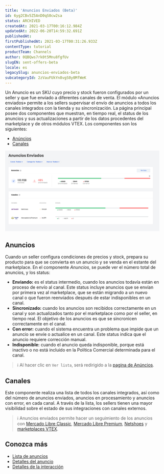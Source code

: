 ```yaml
---
title: 'Anuncios Enviados (Beta)'
id: 6yg2CBv5Z5AnD0qS0cw2sa
status: ARCHIVED
createdAt: 2021-03-17T00:16:12.984Z
updatedAt: 2022-06-20T14:59:32.691Z
publishedAt: 
firstPublishedAt: 2021-03-17T00:31:26.933Z
contentType: tutorial
productTeam: Channels
author: 0QBQws7rk0t5Mnu8fgfUv
slugEN: sent-offers-beta
locale: es
legacySlug: anuncios-enviados-beta
subcategoryId: 2zVauFUkYn8vgS0y0MfWeK
---
```


Un Anuncio es un SKU cuyo precio y stock fueron configurados por un seller y que fue enviado a diferentes canales de venta. 
El módulo «Anuncios enviados» permite a los sellers supervisar el envío de anuncios a todos los canales integrados con la tienda y su sincronización. La página principal posee dos componentes que muestran, en tiempo real, el status de los anuncios y sus actualizaciones a partir de los datos procedentes del marketplace y de otros módulos VTEX. Los componentes son los siguientes:

- [Anúncios](https://help.vtex.com/es/tutorial/anuncios-enviados-beta--6yg2CBv5Z5AnD0qS0cw2sa#anuncios)            
- [Canales](https://help.vtex.com/es/tutorial/anuncios-enviados-beta--6yg2CBv5Z5AnD0qS0cw2sa#canales) 

![Anuncios enviados Home ES](https://raw.githubusercontent.com/vtexdocs/help-center-content/refs/heads/main/docs/es/tutorials/Integrations/Offer%20management/anuncios-enviados-beta_1.jpg)

## Anuncios
Cuando un seller configura condiciones de precios y stock, prepara su producto para que se convierta en un anuncio y se venda en el estante del marketplace. En el componente *Anuncios*, se puede ver el número total de anuncios, y los status:

- **Enviando:** es el status intermedio, cuando los anuncios todavía están en proceso de envío al canal. Este status incluye anuncios que se envían por primera vez al marketplace, que se están migrando a un nuevo canal o que fueron reenviados después de estar indisponibles en un canal.  
- **Sincronizado:** cuando los anuncios son recibidos correctamente en un canal y son actualizados tanto por el marketplace como por el seller, en tiempo real. El objetivo de los anuncios es que se sincronicen correctamente en el canal.  
- **Con error:** cuando el sistema encuentra un problema que impide que un anuncio se envíe o actualice en un canal. Este status indica que el anuncio requiere corrección manual.  
- **Indisponible:** cuando el anuncio queda indisponible, porque está inactivo o no está incluido en la Política Comercial determinada para el canal.

>ℹ️ Al hacer clic en `Ver lista`, será redirigido a la  [pagina de Anúncios](https://help.vtex.com/es/tutorial/listagem-de-anuncios--7MRb9S78aBdZjFGpbuffpE).

## Canales

Este componente realiza una lista de todos los canales integrados, así como del número de anuncios enviados, anuncios en procesamiento y anuncios con error, en cada canal. A través de la lista, los sellers tienen una mayor visibilidad sobre el estado de sus integraciones con canales externos.

>ℹ️ Anuncios enviados permite hacer un seguimiento de los anuncios con [Mercado Libre Classic](https://help.vtex.com/es/tracks/configurar-integracao-do-mercado-livre--2YfvI3Jxe0CGIKoWIGQEIq), [Mercado Libre Premium](https://help.vtex.com/es/tracks/configurar-integracao-do-mercado-livre--2YfvI3Jxe0CGIKoWIGQEIq), [Netshoes](https://help.vtex.com/es/tracks/configurar-integracao-da-netshoes--5Ua87lhFg4m0kEcuyqmcCm) y [marketplaces VTEX](https://help.vtex.com/es/tutorial/estrategias-de-marketplace-na-vtex--tutorials_402#ser-un-marketplace-vtex).

## Conozca más

- [Lista de anuncios](https://help.vtex.com/es/tutorial/listagem-de-anuncios--7MRb9S78aBdZjFGpbuffpE)    
- [Detalles del anuncio](https://help.vtex.com/es/tutorial/detalhes-do-anuncio--4FF9QYAewqAn610mDHwb0P)    
- [Detalles de la interacción](https://help.vtex.com/es/tutorial/detalhes-da-interacao--5qC6XPkyUsYPd0dqKHQNlf)    


